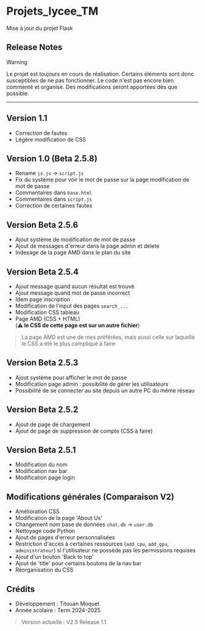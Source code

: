# Projets_lycee_TM

Mise à jour du projet Flask

## Release Notes

> [!WARNING]
> Le projet est toujours en cours de réalisation. Certains éléments sont donc susceptibles de ne pas fonctionner.
> Le code n'est pas encore bien commenté et organisé.
> Des modifications seront apportées dès que possible.

---

## Version 1.1

- Correction de fautes
- Légère modification de CSS

## Version 1.0 (Beta 2.5.8)

- Rename `js.js` -> `script.js`
- Fix du système pour voir le mot de passe sur la page modification de mot de passe 
- Commentaires dans `base.html`
- Commentaires dans `script.js`
- Correction de certaines fautes

## Version Beta 2.5.6

- Ajout système de modification de mot de passe 
- Ajout de messages d'erreur dans la page admin et delete
- Indexage de la page AMD dans le plan du site 

## Version Beta 2.5.4

- Ajout message quand aucun résultat est trouvé
- Ajout message quand mot de passe incorrect
- Idem page inscription 
- Modification de l'input des pages `search_...`
- Modification CSS tableau 
- Page AMD (CSS + HTML)  
  (__⚠️ le CSS de cette page est sur un autre fichier__)  
> La page AMD est une de mes préférées, mais aussi celle sur laquelle le CSS a été le plus compliqué à faire

## Version Beta 2.5.3

- Ajout système pour afficher le mot de passe
- Modification page admin : possibilité de gérer les utilisateurs
- Possibilité de se connecter au site depuis un autre PC du même réseau

## Version Beta 2.5.2

- Ajout de page de chargement
- Ajout de page de suppression de compte (CSS à faire)

## Version Beta 2.5.1

- Modification du nom
- Modification nav bar 
- Modification page login  

## Modifications générales (Comparaison V2)

- Amélioration CSS 
- Modification de la page 'About Us'
- Changement nom base de données `chat.db` -> `user.db`
- Nettoyage code Python
- Ajout de pages d'erreur personnalisées
- Restriction d'accès à certaines ressources (`add_cpu`, `add_gpu`, `administrateur`) si l'utilisateur ne possède pas les permissions requises
- Ajout d'un bouton 'Back to top'
- Ajout de 'title' pour certains boutons de la nav bar
- Réorganisation du CSS  

## Crédits

- Développement : Titouan Moquet 
- Année scolaire : Term 2024-2025

> Version actuelle : V2.5 Release 1.1
